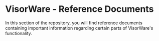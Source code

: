 # VisorWare - Reference Documents

In this section of the repository, you will find reference documents containing
important information regarding certain parts of VisorWare's functionality.